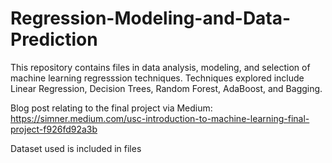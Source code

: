 # Regression-Modeling-and-Data-Prediction

This repository contains files in data analysis, modeling, and selection of machine learning regresssion techniques. Techniques explored include Linear Regression, Decision Trees, Random Forest, AdaBoost, and Bagging.

Blog post relating to the final project via Medium: https://simner.medium.com/usc-introduction-to-machine-learning-final-project-f926fd92a3b

Dataset used is included in files
